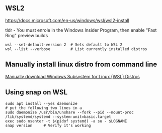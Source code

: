 ## WSL2

https://docs.microsoft.com/en-us/windows/wsl/wsl2-install

tldr - You must enrole in the Windows Insider Program, then enable "Fast Ring" preview builds

```
wsl --set-default-version 2  # Sets default to WSL 2
wsl --list --verbose         # List currently installed distros
```

## Manually install linux distro from command line

[Manually download Windows Subsystem for Linux (WSL) Distros](https://docs.microsoft.com/en-us/windows/wsl/install-manual)

## Using snap on WSL
```
sudo apt install --yes daemonize
# put the following two lines in a 
sudo daemonize /usr/bin/unshare --fork --pid --mount-proc /lib/systemd/systemd --system-unit=basic.target
exec sudo nsenter -t $(pidof systemd) -a su - $LOGNAME
snap version     # Verify it's working
```
